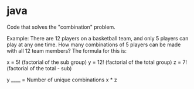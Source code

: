 # java
Code that solves the "combination" problem. 

Example: There are 12 players on a basketball team, and only 5 players can play at any one time.
How many combinations of 5 players can be made with all 12 team members? The formula for this is:

x = 5! (factorial of the sub group)
y = 12! (factorial of the total group)
z = 7! (factorial of the total - sub)

 y
____   =  Number of unique combinations
x * z

